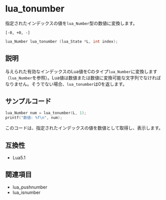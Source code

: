 # lua_tonumber

指定されたインデックスの値を`lua_Number`型の数値に変換します。

`[-0, +0, -]`

```c
lua_Number lua_tonumber (lua_State *L, int index);
```

## 説明

与えられた有効なインデックスのLua値をCのタイプ`lua_Number`に変換します（`lua_Number`を参照）。Lua値は数値または数値に変換可能な文字列でなければなりません。そうでない場合、`lua_tonumber`は0を返します。

## サンプルコード

```c
lua_Number num = lua_tonumber(L, 1);
printf("数値: %f\n", num);
```

このコードは、指定されたインデックスの値を数値として取得し、表示します。

## 互換性

- Lua5.1

## 関連項目

- lua_pushnumber
- lua_isnumber